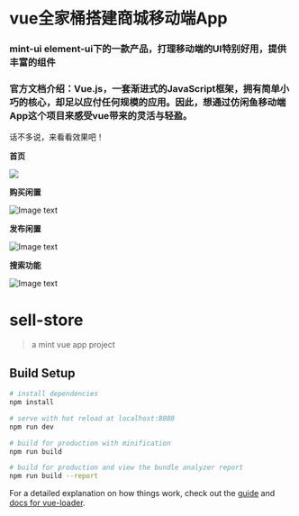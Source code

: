 # vue全家桶搭建商城移动端App
### mint-ui element-ui下的一款产品，打理移动端的UI特别好用，提供丰富的组件
### 官方文档介绍：Vue.js，一套渐进式的JavaScript框架，拥有简单小巧的核心，却足以应付任何规模的应用。因此，想通过仿闲鱼移动端App这个项目来感受vue带来的灵活与轻盈。
话不多说，来看看效果吧！

**首页** <br>

![](https://github.com/Shangri-GitHub/sell-store/doc/home.png) <br>
 
**购买闲置**<br>

![Image text](https://github.com/Sukura7/vue-ali-xianyu/blob/master/demoimg/buy.gif) <br>

**发布闲置**<br>

![Image text](https://github.com/Sukura7/vue-ali-xianyu/blob/master/demoimg/fabu.gif) <br>

**搜索功能**<br>

![Image text](https://github.com/Sukura7/vue-ali-xianyu/blob/master/demoimg/search.gif) <br>





# sell-store

> a mint vue app project

## Build Setup

``` bash
# install dependencies
npm install

# serve with hot reload at localhost:8080
npm run dev

# build for production with minification
npm run build

# build for production and view the bundle analyzer report
npm run build --report
```

For a detailed explanation on how things work, check out the [guide](http://vuejs-templates.github.io/webpack/) and [docs for vue-loader](http://vuejs.github.io/vue-loader).
